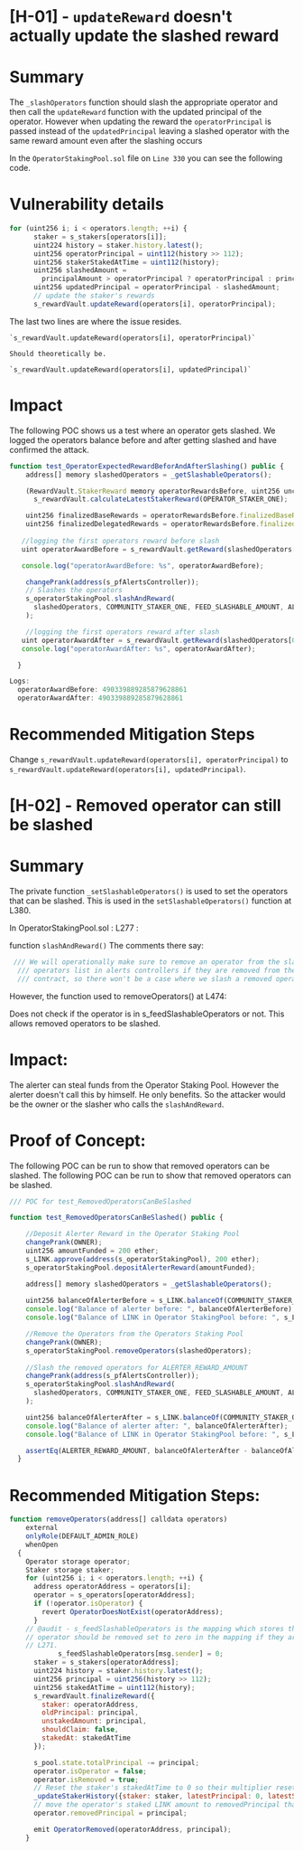 # **[H-01]** - `updateReward` doesn't actually update the slashed reward

# Summary

The `_slashOperators` function should slash the appropriate operator and then call
the `updateReward` function with the updated principal of the operator. However when
updating the reward the `operatorPrincipal` is passed instead of the `updatedPrincipal`
leaving a slashed operator with the same reward amount even after the slashing occurs

In the `OperatorStakingPool.sol` file on `Line 330` you can see the following code.




# Vulnerability details
```javascript
for (uint256 i; i < operators.length; ++i) {
      staker = s_stakers[operators[i]];
      uint224 history = staker.history.latest();
      uint256 operatorPrincipal = uint112(history >> 112);
      uint256 stakerStakedAtTime = uint112(history);
      uint256 slashedAmount =
        principalAmount > operatorPrincipal ? operatorPrincipal : principalAmount;
      uint256 updatedPrincipal = operatorPrincipal - slashedAmount;
      // update the staker's rewards
      s_rewardVault.updateReward(operators[i], operatorPrincipal);
```
The last two lines are where the issue resides.
```
`s_rewardVault.updateReward(operators[i], operatorPrincipal)`

Should theoretically be.

`s_rewardVault.updateReward(operators[i], updatedPrincipal)`

```
# Impact
The following POC shows us a test where an operator gets slashed. We logged the
operators balance before and after getting slashed and have confirmed the attack.

```javascript
function test_OperatorExpectedRewardBeforAndAfterSlashing() public {
    address[] memory slashedOperators = _getSlashableOperators();

    (RewardVault.StakerReward memory operatorRewardsBefore, uint256 unclaimedBaseRewards) =
      s_rewardVault.calculateLatestStakerReward(OPERATOR_STAKER_ONE);

    uint256 finalizedBaseRewards = operatorRewardsBefore.finalizedBaseReward;
    uint256 finalizedDelegatedRewards = operatorRewardsBefore.finalizedDelegatedReward;
   
   //logging the first operators reward before slash
   uint operatorAwardBefore = s_rewardVault.getReward(slashedOperators[0]);

   console.log("operatorAwardBefore: %s", operatorAwardBefore);

    changePrank(address(s_pfAlertsController));
    // Slashes the operators
    s_operatorStakingPool.slashAndReward(
      slashedOperators, COMMUNITY_STAKER_ONE, FEED_SLASHABLE_AMOUNT, ALERTER_REWARD_AMOUNT
    );

    //logging the first operators reward after slash
   uint operatorAwardAfter = s_rewardVault.getReward(slashedOperators[0]);
   console.log("operatorAwardAfter: %s", operatorAwardAfter);

  }

Logs:
  operatorAwardBefore: 490339889285879628861
  operatorAwardAfter: 490339889285879628861
```

# Recommended Mitigation Steps

Change `s_rewardVault.updateReward(operators[i], operatorPrincipal)` to `s_rewardVault.updateReward(operators[i], updatedPrincipal)`.



# **[H-02]** - Removed operator can still be slashed

# Summary

The private function `_setSlashableOperators()` is used to set the operators that can be slashed. This is used in the `setSlashableOperators()` function at L380. 

In OperatorStakingPool.sol : L277 : 

function `slashAndReward()`
The comments there say:

```jsx
 /// We will operationally make sure to remove an operator from the slashable (on-feed)
  /// operators list in alerts controllers if they are removed from the operators list in this
  /// contract, so there won't be a case where we slash a removed operator.
```

However, the function used to removeOperators() at L474:

Does not check if the operator is in s_feedSlashableOperators or not. This allows removed operators to be slashed.

# Impact:

The alerter can steal funds from the Operator Staking Pool. However the alerter doesn't call this by himself. He only benefits. So the attacker would be the owner or the slasher who calls the `slashAndReward`.

# Proof of Concept:

The following POC can be run to show that removed operators can be slashed.
The following POC can be run to show that removed operators can be slashed.

```javascript
/// POC for test_RemovedOperatorsCanBeSlashed

function test_RemovedOperatorsCanBeSlashed() public {

    //Deposit Alerter Reward in the Operator Staking Pool
    changePrank(OWNER);
    uint256 amountFunded = 200 ether;
    s_LINK.approve(address(s_operatorStakingPool), 200 ether);
    s_operatorStakingPool.depositAlerterReward(amountFunded);

    address[] memory slashedOperators = _getSlashableOperators();
    
    uint256 balanceOfAlerterBefore = s_LINK.balanceOf(COMMUNITY_STAKER_ONE);
    console.log("Balance of alerter before: ", balanceOfAlerterBefore);
    console.log("Balance of LINK in Operator StakingPool before: ", s_LINK.balanceOf(address(s_operatorStakingPool)));

    //Remove the Operators from the Operators Staking Pool
    changePrank(OWNER);
    s_operatorStakingPool.removeOperators(slashedOperators);
    
    //Slash the removed operators for ALERTER_REWARD_AMOUNT
    changePrank(address(s_pfAlertsController));
    s_operatorStakingPool.slashAndReward(
      slashedOperators, COMMUNITY_STAKER_ONE, FEED_SLASHABLE_AMOUNT, ALERTER_REWARD_AMOUNT
    );

    uint256 balanceOfAlerterAfter = s_LINK.balanceOf(COMMUNITY_STAKER_ONE);
    console.log("Balance of alerter after: ", balanceOfAlerterAfter);
    console.log("Balance of LINK in Operator StakingPool before: ", s_LINK.balanceOf(address(s_operatorStakingPool)));

    assertEq(ALERTER_REWARD_AMOUNT, balanceOfAlerterAfter - balanceOfAlerterBefore);
  }
```

# Recommended Mitigation Steps:
```javascript
function removeOperators(address[] calldata operators)
    external
    onlyRole(DEFAULT_ADMIN_ROLE)
    whenOpen
  {
    Operator storage operator;
    Staker storage staker;
    for (uint256 i; i < operators.length; ++i) {
      address operatorAddress = operators[i];
      operator = s_operators[operatorAddress];
      if (!operator.isOperator) {
        revert OperatorDoesNotExist(operatorAddress);
      }
    // @audit - s_feedSlashableOperators is the mapping which stores the slashavle operators, the address for the 
    // operator should be removed set to zero in the mapping if they are removed as an operator as mentioned at
    // L271. 
			s_feedSlashableOperators[msg.sender] = 0;
      staker = s_stakers[operatorAddress];
      uint224 history = staker.history.latest();
      uint256 principal = uint256(history >> 112);
      uint256 stakedAtTime = uint112(history);
      s_rewardVault.finalizeReward({
        staker: operatorAddress,
        oldPrincipal: principal,
        unstakedAmount: principal,
        shouldClaim: false,
        stakedAt: stakedAtTime
      });

      s_pool.state.totalPrincipal -= principal;
      operator.isOperator = false;
      operator.isRemoved = true;
      // Reset the staker's stakedAtTime to 0 so their multiplier resets to 0.
      _updateStakerHistory({staker: staker, latestPrincipal: 0, latestStakedAtTime: 0});
      // move the operator's staked LINK amount to removedPrincipal that stops earning rewards
      operator.removedPrincipal = principal;

      emit OperatorRemoved(operatorAddress, principal);
    }
```
